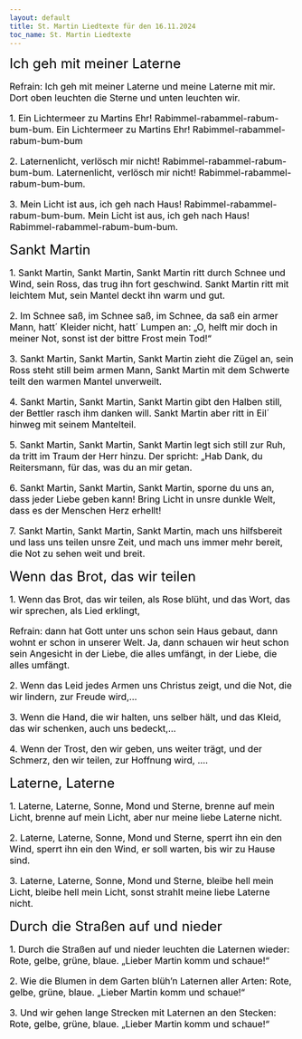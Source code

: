 ```yaml
---
layout: default
title: St. Martin Liedtexte für den 16.11.2024
toc_name: St. Martin Liedtexte
---
```


<p><font size=5 color=black> 
Ich geh mit meiner Laterne
</font></p>


<font size=3 color=black> 
<p>
Refrain: Ich geh mit meiner Laterne
und meine Laterne mit mir.
Dort oben leuchten die Sterne
und unten leuchten wir.
</p>

<p>
1. Ein Lichtermeer zu Martins Ehr!
Rabimmel-rabammel-rabum-bum-bum.
Ein Lichtermeer zu Martins Ehr!
Rabimmel-rabammel-rabum-bum-bum
</p>

<p>
2. Laternenlicht, verlösch mir nicht!
Rabimmel-rabammel-rabum-bum-bum.
Laternenlicht, verlösch mir nicht!
Rabimmel-rabammel-rabum-bum-bum.
</p>

<p>
3. Mein Licht ist aus, ich geh nach Haus!
Rabimmel-rabammel-rabum-bum-bum.
Mein Licht ist aus, ich geh nach Haus!
Rabimmel-rabammel-rabum-bum-bum.
</p>
</font>


<p><font size=5 color=black> 
Sankt Martin
</font></p>


<font size=3 color=black> 
<p>
1. Sankt Martin, Sankt Martin, Sankt Martin ritt
durch Schnee und Wind, sein Ross, das trug ihn fort
geschwind. Sankt Martin ritt mit leichtem Mut, sein
Mantel deckt ihn warm und gut.
</p>

<p>
2. Im Schnee saß, im Schnee saß, im Schnee, da saß
ein armer Mann, hatt´ Kleider nicht, hatt´ Lumpen an:
„O, helft mir doch in meiner Not, sonst ist der bittre
Frost mein Tod!“
</p>

<p>
3. Sankt Martin, Sankt Martin, Sankt Martin zieht die
Zügel an, sein Ross steht still beim armen Mann,
Sankt Martin mit dem Schwerte teilt den warmen
Mantel unverweilt.
</p>

<p>
4. Sankt Martin, Sankt Martin, Sankt Martin gibt den
Halben still, der Bettler rasch ihm danken will. Sankt
Martin aber ritt in Eil´ hinweg mit seinem Mantelteil.
</p>

<p>
5. Sankt Martin, Sankt Martin, Sankt Martin legt sich
still zur Ruh, da tritt im Traum der Herr hinzu. Der
spricht: „Hab Dank, du Reitersmann, für das, was du
an mir getan.
</p>

<p>
6. Sankt Martin, Sankt Martin, Sankt Martin, sporne
du uns an, dass jeder Liebe geben kann! Bring Licht
in unsre dunkle Welt, dass es der Menschen Herz
erhellt!
</p>

<p>
7. Sankt Martin, Sankt Martin, Sankt Martin, mach
uns hilfsbereit und lass uns teilen unsre Zeit, und
mach uns immer mehr bereit, die Not zu sehen weit
und breit.
</p>
</font>

<p><font size=5 color=black> 
Wenn das Brot, das wir teilen
</font></p>


<font size=3 color=black> 
<p>
1. Wenn das Brot, das wir teilen, als Rose blüht,
und das Wort, das wir sprechen, als Lied erklingt,
</p>

<p>
Refrain: dann hat Gott unter uns schon sein Haus
gebaut, dann wohnt er schon in unserer Welt. Ja,
dann schauen wir heut schon sein Angesicht in der
Liebe, die alles umfängt, in der Liebe, die alles
umfängt.
</p>

<p>
2. Wenn das Leid jedes Armen uns Christus zeigt,
und die Not, die wir lindern, zur Freude wird,…
</p>

<p>
3. Wenn die Hand, die wir halten, uns selber hält,
und das Kleid, das wir schenken, auch uns
bedeckt,…
</p>

<p>
4. Wenn der Trost, den wir geben, uns weiter
trägt, und der Schmerz, den wir teilen, zur
Hoffnung wird, ….
</p>
</font>

<p><font size=5 color=black> 
Laterne, Laterne
</font></p>


<font size=3 color=black> 
<p>
1. Laterne, Laterne, Sonne, Mond und Sterne,
brenne auf mein Licht, brenne auf mein Licht, aber
nur meine liebe Laterne nicht.
</p>

<p>
2. Laterne, Laterne, Sonne, Mond und Sterne, sperrt
ihn ein den Wind, sperrt ihn ein den Wind, er soll
warten, bis wir zu Hause sind.
</p>

<p>
3. Laterne, Laterne, Sonne, Mond und Sterne, bleibe
hell mein Licht, bleibe hell mein Licht, sonst strahlt
meine liebe Laterne nicht.
</p>
</font>

<p><font size=5 color=black> 
Durch die Straßen auf und nieder
</font></p>


<font size=3 color=black> 
<p>
1. Durch die Straßen auf und nieder leuchten
die Laternen wieder:
Rote, gelbe, grüne, blaue.
„Lieber Martin komm und schaue!“
</p>

<p>
2. Wie die Blumen in dem Garten blüh’n
Laternen aller Arten:
Rote, gelbe, grüne, blaue.
„Lieber Martin komm und schaue!“
</p>

<p>
3. Und wir gehen lange Strecken mit Laternen
an den Stecken: Rote, gelbe, grüne, blaue.
„Lieber Martin komm und schaue!“
</p>
</font>
